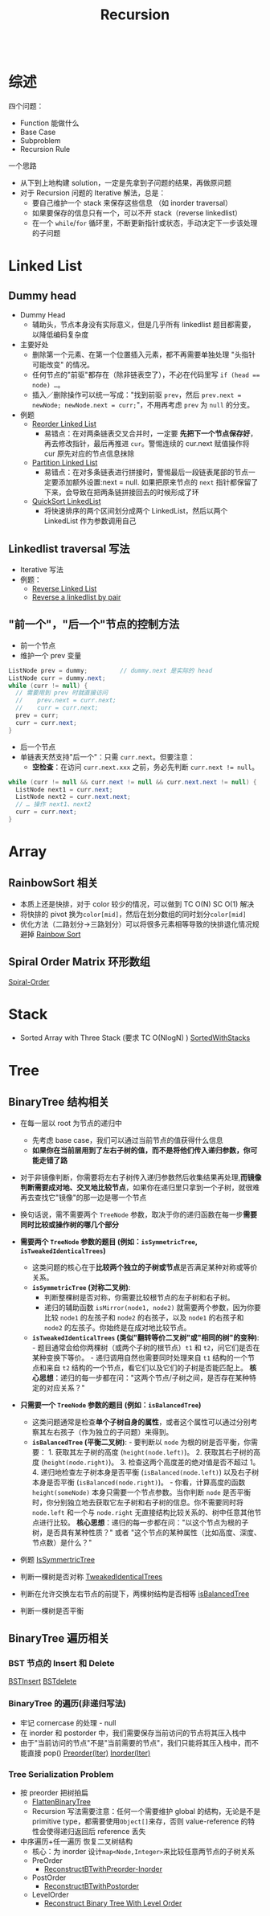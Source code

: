 ﻿---
layout: default
title: Recursion
narrow: true
---

```table-of-contents

```

# 综述

四个问题：

- Function 能做什么
- Base Case
- Subproblem
- Recursion Rule

一个思路

- 从下到上地构建 solution，一定是先拿到子问题的结果，再做原问题
- 对于 Recursion 问题的 Iterative 解法，总是：
  - 要自己维护一个 stack 来保存这些信息 （如 inorder traversal）
  - 如果要保存的信息只有一个，可以不开 stack（reverse linkedlist）
  - 在一个 `while`/`for` 循环里，不断更新指针或状态，手动决定下一步该处理的子问题

# Linked List

## Dummy head

- Dummy Head
  - 辅助头，节点本身没有实际意义，但是几乎所有 linkedlist 题目都需要，以降低编码复杂度
- 主要好处
  - 删除第一个元素、在第一个位置插入元素，都不再需要单独处理 "头指针可能改变" 的情况。
  - 任何节点的"前驱"都存在（除非链表空了），不必在代码里写 `if (head == node) …`。
  - 插入／删除操作可以统一写成："找到前驱 `prev`，然后 `prev.next = newNode; newNode.next = curr;`"，不用再考虑 `prev` 为 `null` 的分支。
- 例题
  - [Reorder Linked List](/algorithmnnotes/reorder-linked-list.html)
    - 易错点：在对两条链表交叉合并时，一定要 **先把下一个节点保存好**，再去修改指针，最后再推进 `cur`。警惕连续的 cur.next 赋值操作将 cur 原先对应的节点信息抹除
  - [Partition Linked List](/algorithmnnotes/partition-linked-list.html)
    - 易错点：在对多条链表进行拼接时，警惕最后一段链表尾部的节点一定要添加额外设置:next = null. 如果把原来节点的 `next` 指针都保留了下来，会导致在把两条链拼接回去的时候形成了环
  - [QuickSort LinkedList](/algorithmnnotes/quicksort-linkedlist.html)
    - 将快速排序的两个区间划分成两个 LinkedList，然后以两个 LinkedList 作为参数调用自己

## Linkedlist traversal 写法

- Iterative 写法
- 例题：
  - [Reverse Linked List](/algorithmnnotes/reverse-linked-list.html)
  - [Reverse a linkedlist by pair](/algorithmnnotes/reverse-a-linkedlist-by-pair.html)

## "前一个"，"后一个"节点的控制方法

- 前一个节点
- 维护一个 prev 变量

```java
ListNode prev = dummy;         // dummy.next 是实际的 head
ListNode curr = dummy.next;
while (curr != null) {
  // 需要用到 prev 时就直接访问
  //    prev.next = curr.next;
  //    curr = curr.next;
  prev = curr;
  curr = curr.next;
}
```

- 后一个节点
- 单链表天然支持"后一个"：只需 `curr.next`。但要注意：
  - **空检查**：在访问 `curr.next.xxx` 之前，务必先判断 `curr.next != null`。

```java
while (curr != null && curr.next != null && curr.next.next != null) {
  ListNode next1 = curr.next;
  ListNode next2 = curr.next.next;
  // … 操作 next1、next2
  curr = curr.next;
}
```

# Array

## RainbowSort 相关

- 本质上还是快排，对于 color 较少的情况，可以做到 TC O(N) SC O(1) 解决
- 将快排的 pivot 换为`color[mid]`，然后在划分数组的同时划分`color[mid]`
- 优化方法（二路划分->三路划分）可以将很多元素相等导致的快排退化情况规避掉
  [Rainbow Sort](/algorithmnnotes/rainbow-sort.html)

## Spiral Order Matrix 环形数组

[Spiral-Order](/algorithmnnotes/spiral-order.html)

# Stack

- Sorted Array with Three Stack (要求 TC O(NlogN) )
  [SortedWithStacks](/algorithmnnotes/sortedwithstacks.html)

# Tree

## BinaryTree 结构相关

- 在每一层以 root 为节点的递归中
  - 先考虑 base case，我们可以通过当前节点的值获得什么信息
  - **如果你在当前层用到了左右子树的值，而不是将他们传入递归参数，你可能走错了路**
- 对于非镜像判断，你需要将左右子树传入递归参数然后收集结果再处理,**而镜像判断需要成对地、交叉地比较节点**，如果你在递归里只拿到一个子树，就很难再去查找它"镜像"的那一边是哪一个节点
- 换句话说，需不需要两个 `TreeNode` 参数，取决于你的递归函数在每一步**需要同时比较或操作树的哪几个部分**
- **需要两个 `TreeNode` 参数的题目 (例如：`isSymmetricTree`, `isTweakedIdenticalTrees`)**
  - 这类问题的核心在于**比较两个独立的子树或节点**是否满足某种对称或等价关系。
  - **`isSymmetricTree` (对称二叉树)**:
    - 判断整棵树是否对称，你需要比较根节点的左子树和右子树。
    - 递归的辅助函数 `isMirror(node1, node2)` 就需要两个参数，因为你要比较 `node1` 的左孩子和 `node2` 的右孩子，以及 `node1` 的右孩子和 `node2` 的左孩子。你始终是在成对地比较节点。
  - **`isTweakedIdenticalTrees` (类似"翻转等价二叉树"或"相同的树"的变种)**: - 题目通常会给你两棵树（或两个子树的根节点）`t1` 和 `t2`，问它们是否在某种变换下等价。 - 递归调用自然也需要同时处理来自 `t1` 结构的一个节点和来自 `t2` 结构的一个节点，看它们以及它们的子树是否能匹配上。
    **核心思想**：递归的每一步都在问："这两个节点/子树之间，是否存在某种特定的对应关系？"
- **只需要一个 `TreeNode` 参数的题目 (例如：`isBalancedTree`)**

  - 这类问题通常是检查**单个子树自身的属性**，或者这个属性可以通过分别考察其左右孩子（作为独立的子问题）来得到。
  - **`isBalancedTree` (平衡二叉树)**: - 要判断以 `node` 为根的树是否平衡，你需要： 1. 获取其左子树的高度 (`height(node.left)`)。 2. 获取其右子树的高度 (`height(node.right)`)。 3. 检查这两个高度差的绝对值是否不超过 1。 4. 递归地检查左子树本身是否平衡 (`isBalanced(node.left)`) 以及右子树本身是否平衡 (`isBalanced(node.right)`)。 - 你看，计算高度的函数 `height(someNode)` 本身只需要一个节点参数。当你判断 `node` 是否平衡时，你分别独立地去获取它左子树和右子树的信息。你不需要同时将 `node.left` 和一个与 `node.right` 无直接结构比较关系的、树中任意其他节点进行比较。
    **核心思想**：递归的每一步都在问："以这个节点为根的子树，是否具有某种性质？" 或者 "这个节点的某种属性（比如高度、深度、节点数）是什么？"

- 例题
  [IsSymmertricTree](/algorithmnnotes/issymmertrictree.html)
- 判断一棵树是否对称
  [TweakedIdenticalTrees](/algorithmnnotes/tweakedidenticaltrees.html)
- 判断在允许交换左右节点的前提下，两棵树结构是否相等
  [isBalancedTree](/algorithmnnotes/isbalancedtree.html)
- 判断一棵树是否平衡

## BinaryTree 遍历相关

### BST 节点的 Insert 和 Delete

[BSTInsert](/algorithmnnotes/bstinsert.html)
[BSTdelete](/algorithmnnotes/bstdelete.html)

### BinaryTree 的遍历(非递归写法)

- 牢记 cornercase 的处理 - null
- 在 inorder 和 postorder 中，我们需要保存当前访问的节点将其压入栈中
- 由于"当前访问的节点"不是"当前需要的节点"，我们只能将其压入栈中，而不能直接 pop()
  [Preorder(Iter)](/algorithmnnotes/preorder-iter.html)
  [Inorder(Iter)](/algorithmnnotes/inorder-iter.html)

### Tree Serialization Problem

- 按 preorder 把树拍扁
  - [FlattenBinaryTree](/algorithmnnotes/flattenbinarytree.html)
  - Recursion 写法需要注意：任何一个需要维护 global 的结构，无论是不是 primitive type，都需要使用`Object[]`来存，否则 value-reference 的特性会使得递归返回后 reference 丢失
- 中序遍历+任一遍历 恢复二叉树结构
  - 核心：为 inorder 设计`map<Node,Integer>`来比较任意两节点的子树关系
  - PreOrder
    - [ReconstructBTwithPreorder-Inorder](/algorithmnnotes/reconstructbtwithpreorder-inorder.html)
  - PostOrder
    - [ReconstructBTwithPostorder](/algorithmnnotes/reconstructbtwithpostorder.html)
  - LevelOrder
    - [Reconstruct Binary Tree With Level Order](/algorithmnnotes/reconstruct-binary-tree-with-level-order.html)
